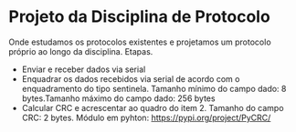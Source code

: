 # Projeto da Disciplina de Protocolo

Onde estudamos os protocolos existentes e projetamos um protocolo próprio ao longo da disciplina. Etapas.


  - Enviar e receber dados via serial
  - Enquadrar os dados recebidos via serial de acordo com o enquadramento do tipo sentinela. Tamanho mínimo do campo dado: 8 bytes.Tamanho máximo do campo dado: 256 bytes
  -  Calcular CRC e acrescentar ao quadro do item 2. Tamanho do campo CRC: 2 bytes. Módulo em pyhton: https://pypi.org/project/PyCRC/


